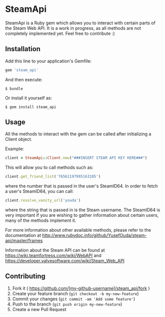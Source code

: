 # SteamApi

SteamApi is a Ruby gem which allows you to interact with certain parts of the Steam Web API. It is a work in progress, as all methods are not completely implemented yet. Feel free to contribute :) 

## Installation

Add this line to your application's Gemfile:

```ruby
gem 'steam_api'
```

And then execute:

    $ bundle

Or install it yourself as:

    $ gem install steam_api

## Usage

All the methods to interact with the gem can be called after initializing a Client object.

Example:

```ruby
client = SteamApi::Client.new("###INSERT STEAM API KEY HERE###")
```

This will allow you to call methods such as:

```ruby
client.get_friend_list('76561197995163285')
```
where the number that is passed in the user's SteamID64. In order to fetch a user's SteamID64, you can call:

```ruby
client.resolve_vanity_url('youda')
```
where the string that is passed in is the Steam username. The SteamID64 is very important if you are wishing to gather information about certain users, many of the methods implement it.

For more information about other available methods, please refer to the documentation at http://www.rubydoc.info/github/YusefOuda/steam-api/master/frames

Information about the Steam API can be found at https://wiki.teamfortress.com/wiki/WebAPI and https://developer.valvesoftware.com/wiki/Steam_Web_API

## Contributing

1. Fork it ( https://github.com/[my-github-username]/steam_api/fork )
2. Create your feature branch (`git checkout -b my-new-feature`)
3. Commit your changes (`git commit -am 'Add some feature'`)
4. Push to the branch (`git push origin my-new-feature`)
5. Create a new Pull Request
